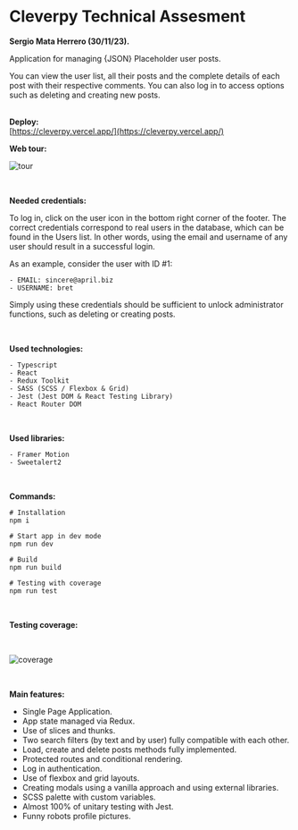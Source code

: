 # Cleverpy Technical Assesment

**Sergio Mata Herrero (30/11/23).**

Application for managing {JSON} Placeholder user posts.

You can view the user list, all their posts and the complete details of each post with their respective comments. You can also log in to access options such as deleting and creating new posts.
<br/>
<br/>

**Deploy:**
<br/>
[https://cleverpy.vercel.app/](https://cleverpy.vercel.app/)

**Web tour:**
<br/>

![tour](https://github.com/cleverpy-technical-test/frontend-sergio-mata/assets/104355739/1569e42c-9d20-467f-942f-f545debd35a8)

<br/>

**Needed credentials:**

To log in, click on the user icon in the bottom right corner of the footer. The correct credentials correspond to real users in the database, which can be found in the Users list. In other words, using the email and username of any user should result in a successful login.

As an example, consider the user with ID #1:

```
- EMAIL: sincere@april.biz
- USERNAME: bret
```

Simply using these credentials should be sufficient to unlock administrator functions, such as deleting or creating posts.

<br/>

**Used technologies:**

```
- Typescript
- React
- Redux Toolkit
- SASS (SCSS / Flexbox & Grid)
- Jest (Jest DOM & React Testing Library)
- React Router DOM
```

<br/>

**Used libraries:**

```
- Framer Motion
- Sweetalert2
```

<br/>

**Commands:**

```shell
# Installation
npm i

# Start app in dev mode
npm run dev

# Build
npm run build
```

```shell
# Testing with coverage
npm run test
```

<br/>

**Testing coverage:**

<br/>

![coverage](https://github.com/cleverpy-technical-test/frontend-sergio-mata/assets/104355739/6ad71c0d-7b4f-43b9-a88a-68fa2516e681)

<br/>

**Main features:**

- Single Page Application.
- App state managed via Redux.
- Use of slices and thunks.
- Two search filters (by text and by user) fully compatible with each other.
- Load, create and delete posts methods fully implemented.
- Protected routes and conditional rendering.
- Log in authentication.
- Use of flexbox and grid layouts.
- Creating modals using a vanilla approach and using external libraries.
- SCSS palette with custom variables.
- Almost 100% of unitary testing with Jest.
- Funny robots profile pictures.
